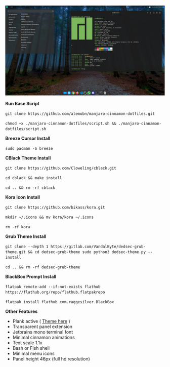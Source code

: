 ![Demo 01](docs/demo.png)

**Run Base Script**

`git clone https://github.com/alemobn/manjaro-cinnamon-dotfiles.git`

`chmod +x ./manjaro-cinnamon-dotfiles/script.sh && ./manjaro-cinnamon-dotfiles/script.sh`

**Breeze Cursor Install**

`sudo pacman -S breeze`

**CBlack Theme Install**

`git clone https://github.com/Cloweling/cblack.git`

`cd cblack && make install`

`cd .. && rm -rf cblack`

**Kora Icon Install**

`git clone https://github.com/bikass/kora.git`

`mkdir ~/.icons && mv kora/kora ~/.icons`

`rm -rf kora`

**Grub Theme Install**

`git clone --depth 1 https://gitlab.com/VandalByte/dedsec-grub-theme.git && cd dedsec-grub-theme
sudo python3 dedsec-theme.py --install`

`cd .. && rm -rf dedsec-grub-theme`

**BlackBox Prompt Install**

`flatpak remote-add --if-not-exists flathub https://flathub.org/repo/flathub.flatpakrepo`

`flatpak install flathub com.raggesilver.BlackBox`

**Other Features**

- Plank active ( [Theme here](https://www.gnome-look.org/p/1911700) )
- Transparent panel extension
- Jetbrains mono terminal font
- Minimal cinnamon animations
- Text scale 1.1x
- Bash or Fish shell
- Minimal menu icons
- Panel height 46px (full hd resolution)